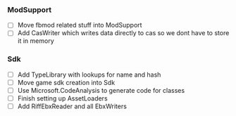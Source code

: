 ### ModSupport
- [ ] Move fbmod related stuff into ModSupport
- [ ] Add CasWriter which writes data directly to cas so we dont have to store it in memory

### Sdk
- [ ] Add TypeLibrary with lookups for name and hash
- [ ] Move game sdk creation into Sdk
- [ ] Use Microsoft.CodeAnalysis to generate code for classes
- [ ] Finish setting up AssetLoaders
- [ ] Add RiffEbxReader and all EbxWriters
